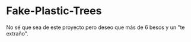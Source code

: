 # Fake-Plastic-Trees
No sé que sea de este proyecto pero  deseo que más de 6 besos y un "te extraño".
